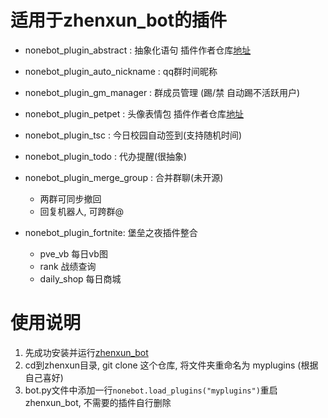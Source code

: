 # 适用于zhenxun_bot的插件
- nonebot_plugin_abstract : 抽象化语句 插件作者仓库[地址](https://github.com/CherryCherries/nonebot-plugin-abstract)
- nonebot_plugin_auto_nickname : qq群时间昵称 
- nonebot_plugin_gm_manager : 群成员管理 (踢/禁 自动踢不活跃用户)
- nonebot_plugin_petpet : 头像表情包 插件作者仓库[地址](https://github.com/noneplugin/nonebot-plugin-petpet)
- nonebot_plugin_tsc : 今日校园自动签到(支持随机时间)
- nonebot_plugin_todo : 代办提醒(很抽象)
- nonebot_plugin_merge_group : 合并群聊(未开源)
  - 两群可同步撤回
  - 回复机器人, 可跨群@

- nonebot_plugin_fortnite: 堡垒之夜插件整合
  - pve_vb 每日vb图
  - rank 战绩查询
  - daily_shop  每日商城


# 使用说明
 1. 先成功安装并运行[zhenxun_bot](https://github.com/HibiKier/zhenxun_bot)
 2. cd到zhenxun目录, git clone 这个仓库, 将文件夹重命名为 myplugins (根据自己喜好)
 3. bot.py文件中添加一行`nonebot.load_plugins("myplugins")`重启zhenxun_bot, 不需要的插件自行删除
